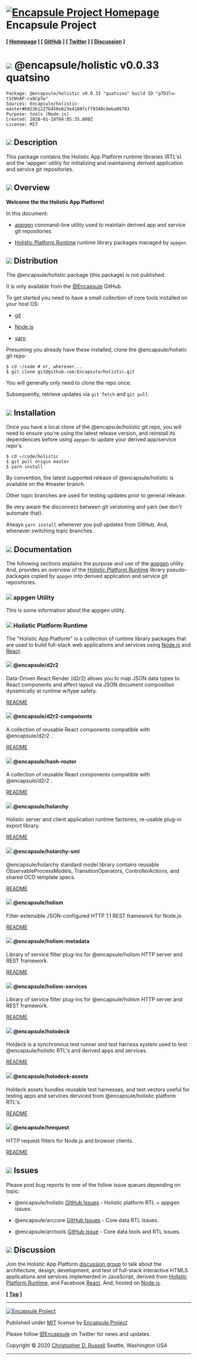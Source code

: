 # [![](ASSETS/blue-burst-encapsule.io-icon-72x72.png "Encapsule Project Homepage")](https://encapsule.io) Encapsule Project

**[ [Homepage](https://encapsule.io "Encapsule Project Homepage...") ] [ [GitHub](https://github.com/Encapsule "Encapsule Project GitHub...") ] [ [Twitter](https://twitter.com/Encapsule "Encapsule Project Twitter...") ] [ [Discussion](https://groups.google.com/a/encapsule.io/forum/#!forum/holistic-app-platform-discussion-group "Holistic app platform discussion group...") ]**

# ![](ASSETS/encapsule-holistic-48x48.png)&nbsp;@encapsule/holistic v0.0.33 quatsino

```
Package: @encapsule/holistic v0.0.33 "quatsino" build ID "pTD2lu-tStWnAP-ca9CpTw"
Sources: Encapsule/holistic-master#b923b1227b458e623e4188fcf79340c9eba09783
Purpose: tools (Node.js)
Created: 2020-01-18T04:05:35.000Z
License: MIT
```

## ![](ASSETS/encapsule-holistic-32x32.png)&nbsp;Description

This package contains the Holistic App Platform runtime libraries (RTL's) and the 'appgen' utility for initializing and maintaining derived application and service git repositories.

## ![](ASSETS/encapsule-holistic-32x32.png)&nbsp;Overview

**Welcome the the Holistic App Platform!**

In this document:

- [appgen](#appgen-utility) command-line utility used to maintain derived app and service git repositories.

- [Holistic Platform Runtime](#holistic-platform-runtime) runtime library packages managed by `appgen`.

## ![](ASSETS/encapsule-holistic-32x32.png)&nbsp;Distribution

The @encapsule/holistic package (this package) is not published.

It is only available from the [@Encapsule](https://github.com/Encapsule) GitHub.

To get started you need to have a small collection of core tools installed on your host OS:

- [git](https://git-scm.com/)

- [Node.js](https://nodejs.org)

- [yarn](https://yarnpkg.com)

Presuming you already have these installed, clone the @encapsule/holistic git repo:

```
$ cd ~/code # or, wherever...
$ git clone git@github.com:Encapsule/holistic.git
```

You will generally only need to clone the repo once.

Subsequently, retrieve updates via `git fetch` and `git pull`.

## ![](ASSETS/encapsule-holistic-32x32.png)&nbsp;Installation

Once you have a local clone of the @encapsule/holistic git repo, you will need to ensure you're using the latest release version, and reinstall its dependencies before using `appgen` to update your derived app/service repo's.

```
$ cd ~/code/holistic
$ git pull origin master
$ yarn install
```

By convention, the latest supported release of @encapsule/holistic is available on the #master branch.

Other topic branches are used for testing updates prior to general release.

Be very aware the disconnect between git versioning and yarn (we don't automate that).

Always `yarn install` whenever you pull updates from GitHub. And, whenever switching topic branches.

## ![](ASSETS/encapsule-holistic-32x32.png)&nbsp;Documentation

The following sections explains the purpose and use of the [appgen](#appgen-utility) utility. And, provides an overview of the [Holistic Platform Runtime](#holistic-platform-runtime) library pseudo-packages copied by `appgen` into derived application and service git repositories.

### ![](ASSETS/encapsule-holistic-24x24.png)&nbsp;appgen Utility

This is some information about the appgen utility.

### ![](ASSETS/encapsule-holistic-24x24.png)&nbsp;Holistic Platform Runtime

The "Holistic App Platform" is a collection of runtime library packages that are used to build full-stack web applications and services using [Node.js](https://nodejs.org) and [React](https://react.org).

#### ![](ASSETS/encapsule-holistic-16x16.png)&nbsp;@encapsule/d2r2

Data-Driven React Render (d2r2) allows you to map JSON data types to React components and affect layout via JSON document composition dynamically at runtime w/type safety.

[README](PACKAGES/d2r2/README.md)

#### ![](ASSETS/encapsule-holistic-16x16.png)&nbsp;@encapsule/d2r2-components

A collection of reusable React components compatible with @encapsule/d2r2 <ComponentRouter/>.

[README](PACKAGES/d2r2-components/README.md)

#### ![](ASSETS/encapsule-holistic-16x16.png)&nbsp;@encapsule/hash-router

A collection of reusable React components compatible with @encapsule/d2r2 <ComponentRouter/>.

[README](PACKAGES/hash-router/README.md)

#### ![](ASSETS/encapsule-holistic-16x16.png)&nbsp;@encapsule/holarchy

Holistic server and client application runtime factories, re-usable plug-in export library.

[README](PACKAGES/holarchy/README.md)

#### ![](ASSETS/encapsule-holistic-16x16.png)&nbsp;@encapsule/holarchy-sml

@encapsule/holarchy standard model library contains reusable ObservableProcessModels, TransitionOperators, ControllerActions, and shared OCD template specs.

[README](PACKAGES/holarchy-sml/README.md)

#### ![](ASSETS/encapsule-holistic-16x16.png)&nbsp;@encapsule/holism

Filter-extensible JSON-configured HTTP 1.1 REST framework for Node.js.

[README](PACKAGES/holism/README.md)

#### ![](ASSETS/encapsule-holistic-16x16.png)&nbsp;@encapsule/holism-metadata

Library of service filter plug-ins for @encapsule/holism HTTP server and REST framework.

[README](PACKAGES/holism-metadata/README.md)

#### ![](ASSETS/encapsule-holistic-16x16.png)&nbsp;@encapsule/holism-services

Library of service filter plug-ins for @encapsule/holism HTTP server and REST framework.

[README](PACKAGES/holism-services/README.md)

#### ![](ASSETS/encapsule-holistic-16x16.png)&nbsp;@encapsule/holodeck

Holdeck is a synchronous test runner and test harness system used to test @encapsule/holistic RTL's and derived apps and services.

[README](PACKAGES/holodeck/README.md)

#### ![](ASSETS/encapsule-holistic-16x16.png)&nbsp;@encapsule/holodeck-assets

Holdeck assets bundles reusable test harnesses, and test vectors useful for testing apps and services derviced from @encapsule/holistic platform RTL's.

[README](PACKAGES/holodeck-assets/README.md)

#### ![](ASSETS/encapsule-holistic-16x16.png)&nbsp;@encapsule/hrequest

HTTP request filters for Node.js and browser clients.

[README](PACKAGES/hrequest/README.md)

## ![](ASSETS/encapsule-holistic-32x32.png)&nbsp;Issues

Please post bug reports to one of the follow issue queues depending on topic:

- @encapsule/holistic [GitHub Issues](https://github.com/Encapsule/holistic/issues) - Holistic platform RTL + appgen issues.

- @encapsule/arccore [GitHub Issues](https://github.com/Encapsule/ARCcore/issues) - Core data RTL issues.

- @encapsule/arctools [GitHub Issue](https://github.com/Encapsule/ARCtools/issues) - Core data tools and RTL issues.

## ![](ASSETS/encapsule-holistic-32x32.png)&nbsp;Discussion

Join the Holistic App Platform [discussion group](https://groups.google.com/a/encapsule.io/forum/#!forum/holistic-app-platform-discussion-group "Holistic app platform discussion group...") to talk about the architecture, design, development, and test of full-stack interactive HTML5 applications and services implemented in JavaScript, derived from [Holistic Platform Runtime](#holistic-platform-runtime), and Facebook [React](https://reactjs.org). And, hosted on [Node.js](https://nodejs.org).

**[ [Top](#encapsule-project "Scroll to the top of the page...") ]**

<hr>

[![Encapsule Project](ASSETS/blue-burst-encapsule.io-icon-72x72.png "Encapsule Project")](https://encapsule.io)

Published under [MIT](LICENSE) license by [Encapsule Project](https://encapsule.io)

Please follow [@Encapsule](https://twitter.com/encapsule) on Twitter for news and updates.

Copyright &copy; 2020 [Christopher D. Russell](https://github.com/ChrisRus) Seattle, Washington USA

<hr>
